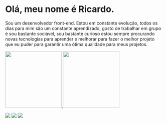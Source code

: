 # Olá, meu nome é Ricardo.

Sou um desenvolvedor front-end. Estou em constante evolução, todos os dias para mim são um constante aprendizado, gosto de trabalhar em grupo é sou bastante sociável, sou bastante curioso estou sempre procurando novas tecnologias para aprender é melhorar para fazer o melhor projeto que eu puder para garantir uma ótima qualidade para meus projetos.

<div>
<a href="https://github.com/ricardosousabr">
<img height="180em" src="https://github-readme-stats.vercel.app/api/top-langs/?username=ricardosousabr&layout=compact&langs_count=7&theme=dracula"/>
<img height="180em" src="https://github-readme-stats.vercel.app/api?username=ricardosousabr&show_icons=true&theme=dracula&include_all_commits=true&count_private=true"/>
</div>

<a href="https://instagram.com/ricardosousa.br" target="_blank"><img src="https://img.shields.io/badge/-Instagram-%23E4405F?style=for-the-badge&logo=instagram&logoColor=white" target="_blank"></a>
<a href = "mailto:ricardo.br.pi@gmail.com"><img src="https://img.shields.io/badge/Gmail-D14836?style=for-the-badge&logo=gmail&logoColor=white" target="_blank"></a>
<a href="https://www.linkedin.com/in/ricardo-sousa-oliveira" target="_blank"><img src="https://img.shields.io/badge/-LinkedIn-%230077B5?style=for-the-badge&logo=linkedin&logoColor=white" target="_blank"></a>

